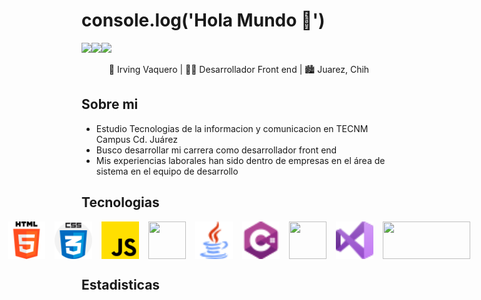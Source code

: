 # console.log('Hola Mundo 👋') 

![](https://img.shields.io/github/followers/irvingvaquero?label=follow&logo=github&style=flat-square)![](https://img.shields.io/github/stars/irvingvaquero?label=%E2%AD%90GitHub%20stars&style=flat-square)![](https://komarev.com/ghpvc/?username=irvingvaquero&style=flat-square&color=ff69b4)



<p style="text-align: center;" align='center'>🧑 Irving Vaquero | 👨‍💻 Desarrollador Front end | 🏙 Juarez, Chih</p>

##  Sobre mi

- Estudio Tecnologias de la informacion y comunicacion en TECNM Campus Cd. Juárez
- Busco desarrollar mi carrera como desarrollador front end
- Mis experiencias laborales han sido dentro de empresas en el área de sistema en el equipo de desarrollo 

##  Tecnologias
<div align='center' style="display: flex; justify-content: center; column-gap: 15px;text-align: center;">
    <img title="HTML" style="width:60px ;height: 60px;" src="./assets/icons/html-5.png" alt="">
    <img title="CSS" style="width:60px ;height: 60px;" src="./assets/icons/css.png" alt="">
    <img title="JAVASCRIPT" style="width:60px ;height: 60px;" src="./assets/icons/js.png" alt="">
    <img title="JQUERY" style="width:60px ;height: 60px;" src="https://encrypted-tbn0.gstatic.com/images?q=tbn:ANd9GcQwzINGYNDQAK_vE4e7-No1AfwEKehr5y-dfyokA3smE5s7bf_5fkerIkbMj-Y4QuZ6tgg&usqp=CAU" alt="">
    <img title="JAVA" style="width:60px ;height: 60px;" src="./assets/icons/java.png" alt="">
    <img title="C#" style="width:60px ;height: 60px;" src="./assets/icons/c-sharp.png" alt="">
    <img title="SQL-SERVER" style="width:60px ;height: 60px;" src="https://img2.freepng.es/20180320/yaw/kisspng-microsoft-sql-server-database-administrator-comput-free-high-quality-sql-server-icon-5ab0c7c9b28e37.6388540115215349217314.jpg" alt="">
    <img title="VISUAL-BASIC" style="width:60px ;height: 60px;" src="./assets/icons/visual-basic.png" alt="">
    <img title="ORACLE-APEX" style="width:140px ;height: 60px;" src="https://www.insum.ca/wp-content/uploads/2016/03/APEX_Logo.png" alt="">
</div>

##  Estadisticas

<div align='center' style="display: flex; justify-content: center; align-items: center; column-gap: 35px;">
    <img src="https://github-readme-stats.vercel.app/api/top-langs/?username=mogollonalex&layout=demo" alt="">
    <img src="https://github-readme-stats.vercel.app/api?username=irvingvaquero&show_icons=true&theme=dark" alt="">
</div>

